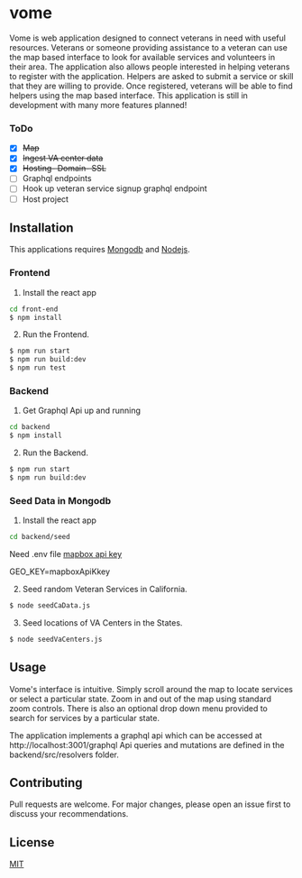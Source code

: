 # vome

Vome is web application designed to connect veterans in need with useful resources. Veterans or someone providing assistance to a veteran can use the map based interface to look for available services and volunteers in their area. The application also allows people interested in helping veterans to register with the application. Helpers are asked to submit a service or skill that they are willing to provide. Once registered, veterans will be able to find helpers using the map based interface. This application is still in development with many more features planned! 

### ToDo


- [x]  <del>Map
- [x]  <del>Ingest VA center data
- [x]  <del>Hosting- Domain- SSL
- [ ]  Graphql endpoints
- [ ]  Hook up veteran service signup graphql endpoint
- [ ]  Host project
## Installation
This applications requires [Mongodb](https://docs.mongodb.com/guides/server/install/) and [Nodejs](https://nodejs.org/en/download/).


### Frontend
1. Install the react app
```bash
cd front-end
$ npm install
```
2. Run the Frontend.  
```bash
$ npm run start
$ npm run build:dev
$ npm run test
```

### Backend
1. Get Graphql Api up and running
```bash
cd backend
$ npm install
```
2. Run the Backend.  
```bash
$ npm run start
$ npm run build:dev
```

### Seed Data in Mongodb
1. Install the react app
```bash
cd backend/seed
```
Need .env file [mapbox api key](https://docs.mapbox.com/help/getting-started/access-tokens/)

GEO_KEY=mapboxApiKkey

2. Seed random Veteran Services in California.  
```bash
$ node seedCaData.js
```
3. Seed locations of VA Centers in the States.  
```bash
$ node seedVaCenters.js
```

## Usage
Vome's interface is intuitive. Simply scroll around the map to locate services or select a particular state. Zoom in and out of the map using standard zoom controls. There is also an optional drop down menu provided to search for services by a particular state.  

The application implements a graphql api which can be accessed at http://localhost:3001/graphql 
Api queries and mutations are defined in the backend/src/resolvers folder.  

## Contributing
Pull requests are welcome. For major changes, please open an issue first to discuss your recommendations. 

## License
[MIT](https://choosealicense.com/licenses/mit/)